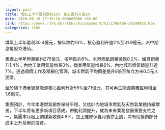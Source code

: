 ```yaml
---
layout: post
title: 煤氣上半年盈利跌約16%　核心盈利升逾2%
date: 2024-08-16 17:38:10.000000000 +08:00
link: https://news.rthk.hk/rthk/ch/component/k2/1766466-20240816.htm
categories: rthk
---
```


煤氣上半年盈利30.4億元，按年跌約16%，核心盈利升逾2%至31.9億元。派中期息每股12港仙。

集團上半年營業額約275億元，按年跌約6%。本港燃氣銷量微跌0.2%，爐具銷量升1.4%；內地工業用氣量增長3%，商業用氣量增長9%，內地城市燃氣銷量升近7%。通過順價工作及精細化管理，城市燃氣平均價差提升9倍至每立方米0.5元人民幣。

至於旗下港華智慧能源核心盈利升近58%至7.1億元，其可再生能源業務盈利增至1.6億元。

集團預計，今年本港燃氣銷售保持平穩，又估計內地城市燃氣及天然氣業務持續增長，下半年將有更多新項目落成，帶動利潤提升，成為未來業務發展重要支柱之一。集團本月起上調煤氣收費4.8%，加上維修保養月費亦上調，將有助抵銷部分成本上升及用於投資。

